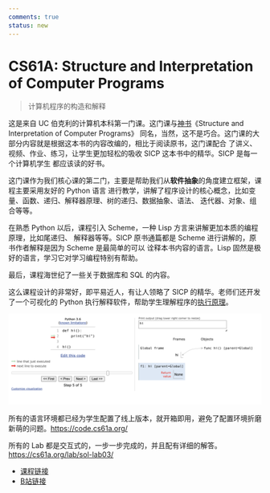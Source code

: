 ```yaml
---
comments: true
status: new
---
```


# CS61A: Structure and Interpretation of Computer Programs

> 计算机程序的构造和解释

这是来自 UC 伯克利的计算机本科第一门课。这门课与[神书](../books.md)《Structure and Interpretation of Computer Programs》
同名，当然，这不是巧合。这门课的大部分内容就是根据这本书的内容改编的，相比于阅读原书，这门课配合
了讲义、视频、作业、练习，让学生更加轻松的吸收 SICP 这本书中的精华。SICP 是每一个计算机学生
都应该读的好书。

这门课作为我们核心课的第二门，主要是帮助我们从**软件抽象**的角度建立框架，课程主要采用友好的 Python 语言
进行教学，讲解了程序设计的核心概念，比如变量、函数、递归、解释器原理、树的递归、数据抽象、语法、
迭代器、对象、组合等等。

在熟悉 Python 以后，课程引入 Scheme，一种 Lisp 方言来讲解更加本质的编程原理，比如尾递归、
解释器等等。SICP 原书通篇都是 Scheme 进行讲解的，原书作者解释是因为 Scheme 是最简单的可以
诠释本书内容的语言。Lisp 固然是极好的语言，学习它对学习编程特别有帮助。

最后，课程海世纪了一些关于数据库和 SQL 的内容。

这么课程设计的非常好，即平易近人，有让人领略了 SICP 的精华。老师们还开发了一个可视化的 Python
执行解释软件，帮助学生理解程序的[执行原理](https://pythontutor.com/cp/composingprograms.html#code=def%20hi%28%29%3A%0A%20%20%20%20print%28%22hi%22%29%0A%20%20%20%20%0Ahi%28%29&cumulative=true&curInstr=4&mode=display&origin=composingprograms.js&py=3&rawInputLstJSON=%5B%5D)。

![20221019233759](https://raw.githubusercontent.com/wangzhe3224/pic_repo/master/images/20221019233759.png)

所有的语言环境都已经为学生配置了线上版本，就开箱即用，避免了配置环境折磨新萌的问题。<https://code.cs61a.org/>

所有的 Lab 都是交互式的，一步一步完成的，并且配有详细的解答。<https://cs61a.org/lab/sol-lab03/>

- [课程链接](https://cs61a.org/)
- [B站链接](https://www.bilibili.com/video/BV1s3411G7yM?p=99&vd_source=da65fd0f11a3d90e543b48cf26e65fb7)